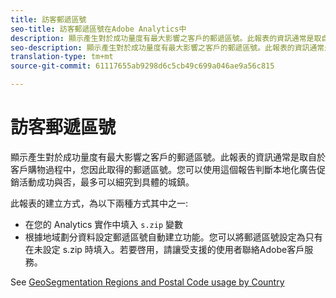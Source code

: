 ```yaml
---
title: 訪客郵遞區號
seo-title: 訪客郵遞區號在Adobe Analytics中
description: 顯示產生對於成功量度有最大影響之客戶的郵遞區號。此報表的資訊通常是取自於客戶購物過程中，您因此取得的郵遞區號。您可以使用這個報告判斷本地化廣告促銷活動成功與否，最多可以細究到具體的城鎮。
seo-description: 顯示產生對於成功量度有最大影響之客戶的郵遞區號。此報表的資訊通常是取自於客戶購物過程中，您因此取得的郵遞區號。您可以使用這個報告判斷本地化廣告促銷活動成功與否，最多可以細究到具體的城鎮。
translation-type: tm+mt
source-git-commit: 61117655ab9298d6c5cb49c699a046ae9a56c815

---
```



# 訪客郵遞區號

顯示產生對於成功量度有最大影響之客戶的郵遞區號。此報表的資訊通常是取自於客戶購物過程中，您因此取得的郵遞區號。您可以使用這個報告判斷本地化廣告促銷活動成功與否，最多可以細究到具體的城鎮。

此報表的建立方式，為以下兩種方式其中之一:

* 在您的 Analytics 實作中填入 `s.zip` 變數
* 根據地域劃分資料設定郵遞區號自動建立功能。您可以將郵遞區號設定為只有在未設定 s.zip 時填入。若要啓用，請讓受支援的使用者聯絡Adobe客戶服務。

See [GeoSegmentation Regions and Postal Code usage by Country](reports-geosegmentation-reference.md)
